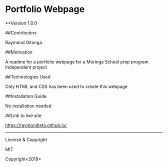# Portfolio Webpage

**Version 1.0.0


##Contributors

Raymond Gitonga


##Motivation

A readme for a portfolio webpage for a Moringa School prep program Independent project


##Technologies Used

Only HTML and CSS has been used to create this webpage


##Installation Guide

No installation needed


##Link to live site

https://raymondleta.github.io/


---

License & Copyright

MIT

Copyright<2019> <Raymond Gitonga>

